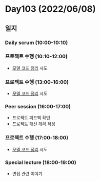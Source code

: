 # Day103 (2022/06/08)

## 일지

### Daily scrum (10:00-10:10)

### 프로젝트 수행 (10:10-12:00)

  * [모델 코드 정리][#51] 시도

### 프로젝트 수행 (13:00-16:00)

  * [모델 코드 정리][#51] 시도

### Peer session (16:00-17:00)

  * 프로젝트 피드백 확인
  * 프로젝트 개선 계획 작성

### 프로젝트 수행 (17:00-18:00)

  * [모델 코드 정리][#51] 시도

### Special lecture (18:00-19:00)

  * 면접 관련 이야기

<!-- Links: Issues and Pull Requests -->

[#51]: https://github.com/boostcampaitech3/final-project-level3-cv-02/issues/51
